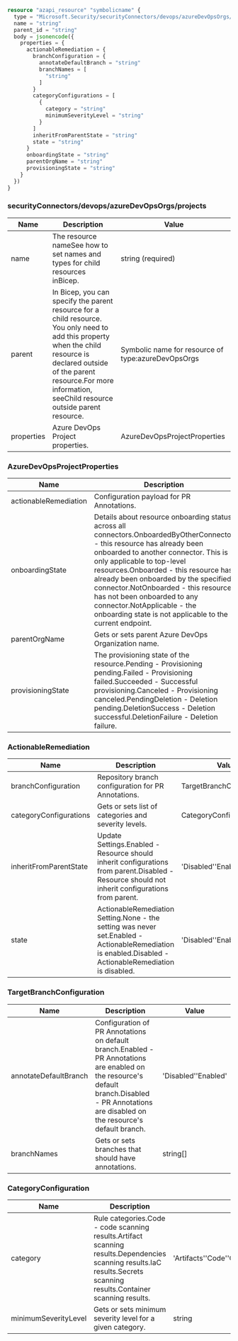 ```terraform
resource "azapi_resource" "symbolicname" {
  type = "Microsoft.Security/securityConnectors/devops/azureDevOpsOrgs/projects@2023-09-01-preview"
  name = "string"
  parent_id = "string"
  body = jsonencode({
    properties = {
      actionableRemediation = {
        branchConfiguration = {
          annotateDefaultBranch = "string"
          branchNames = [
            "string"
          ]
        }
        categoryConfigurations = [
          {
            category = "string"
            minimumSeverityLevel = "string"
          }
        ]
        inheritFromParentState = "string"
        state = "string"
      }
      onboardingState = "string"
      parentOrgName = "string"
      provisioningState = "string"
    }
  })
}

```

### securityConnectors/devops/azureDevOpsOrgs/projects

| Name | Description | Value |
|-|-|-|
| name | The resource nameSee how to set names and types for child resources inBicep. | string (required) |
| parent | In Bicep, you can specify the parent resource for a child resource. You only need to add this property when the child resource is declared outside of the parent resource.For more information, seeChild resource outside parent resource. | Symbolic name for resource of type:azureDevOpsOrgs |
| properties | Azure DevOps Project properties. | AzureDevOpsProjectProperties |


### AzureDevOpsProjectProperties

| Name | Description | Value |
|-|-|-|
| actionableRemediation | Configuration payload for PR Annotations. | ActionableRemediation |
| onboardingState | Details about resource onboarding status across all connectors.OnboardedByOtherConnector - this resource has already been onboarded to another connector. This is only applicable to top-level resources.Onboarded - this resource has already been onboarded by the specified connector.NotOnboarded - this resource has not been onboarded to any connector.NotApplicable - the onboarding state is not applicable to the current endpoint. | 'NotApplicable''NotOnboarded''Onboarded''OnboardedByOtherConnector' |
| parentOrgName | Gets or sets parent Azure DevOps Organization name. | string |
| provisioningState | The provisioning state of the resource.Pending - Provisioning pending.Failed - Provisioning failed.Succeeded - Successful provisioning.Canceled - Provisioning canceled.PendingDeletion - Deletion pending.DeletionSuccess - Deletion successful.DeletionFailure - Deletion failure. | 'Canceled''DeletionFailure''DeletionSuccess''Failed''Pending''PendingDeletion''Succeeded' |


### ActionableRemediation

| Name | Description | Value |
|-|-|-|
| branchConfiguration | Repository branch configuration for PR Annotations. | TargetBranchConfiguration |
| categoryConfigurations | Gets or sets list of categories and severity levels. | CategoryConfiguration[] |
| inheritFromParentState | Update Settings.Enabled - Resource should inherit configurations from parent.Disabled - Resource should not inherit configurations from parent. | 'Disabled''Enabled' |
| state | ActionableRemediation Setting.None - the setting was never set.Enabled - ActionableRemediation is enabled.Disabled - ActionableRemediation is disabled. | 'Disabled''Enabled''None' |


### TargetBranchConfiguration

| Name | Description | Value |
|-|-|-|
| annotateDefaultBranch | Configuration of PR Annotations on default branch.Enabled - PR Annotations are enabled on the resource's default branch.Disabled - PR Annotations are disabled on the resource's default branch. | 'Disabled''Enabled' |
| branchNames | Gets or sets branches that should have annotations. | string[] |


### CategoryConfiguration

| Name | Description | Value |
|-|-|-|
| category | Rule categories.Code - code scanning results.Artifact scanning results.Dependencies scanning results.IaC results.Secrets scanning results.Container scanning results. | 'Artifacts''Code''Containers''Dependencies''IaC''Secrets' |
| minimumSeverityLevel | Gets or sets minimum severity level for a given category. | string |



